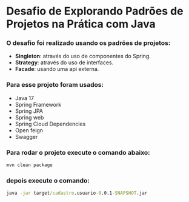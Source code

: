 # Desafio de Explorando Padrões de Projetos na Prática com Java

### O desafio foi realizado usando os padrões de projetos:

- **Singleton**: através do uso de componentes do Spring.
- **Strategy**: através do uso de interfaces.
- **Facade**: usando uma api externa. 

### Para esse projeto foram usados:

- Java 17
- Spring Framework
- Spring JPA
- Spring web
- Spring Cloud Dependencies
- Open feign
- Swagger

### Para rodar o projeto execute o comando abaixo:

```cmd
mvn clean package

```

### depois execute o comando:

```cmd
java -jar target/cadastro.usuario-0.0.1-SNAPSHOT.jar
```
